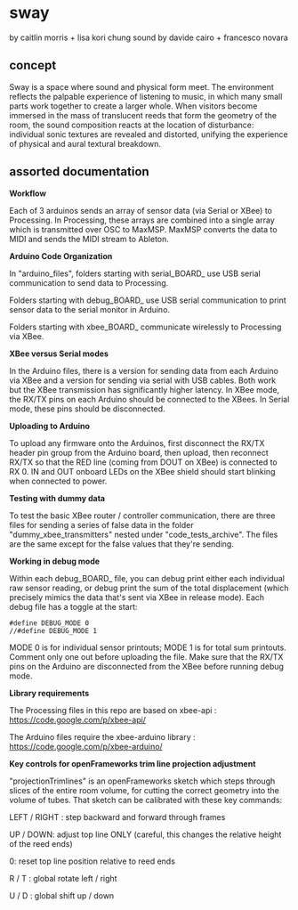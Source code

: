 sway
====

by caitlin morris + lisa kori chung
sound by davide cairo + francesco novara

concept
----

Sway is a space where sound and physical form meet. The environment reflects the palpable experience of listening to music, in which many small parts work together to create a larger whole. When visitors become immersed in the mass of translucent reeds that form the geometry of the room, the sound composition reacts at the location of disturbance: individual sonic textures are revealed and distorted, unifying the experience of physical and aural textural breakdown. 

assorted documentation
----

**Workflow**

Each of 3 arduinos sends an array of sensor data (via Serial or XBee) to Processing.  In Processing, these arrays are combined into a single array which is transmitted over OSC to MaxMSP.  MaxMSP converts the data to MIDI and sends the MIDI stream to Ableton.

**Arduino Code Organization**

In "arduino_files", folders starting with serial_BOARD_ use USB serial communication to send data to Processing.  

Folders starting with debug_BOARD_ use USB serial communication to print sensor data to the serial monitor in Arduino.

Folders starting with xbee_BOARD_ communicate wirelessly to Processing via XBee.

**XBee versus Serial modes**

In the Arduino files, there is a version for sending data from each Arduino via XBee and a version for sending via serial with USB cables.  Both work but the XBee transmission has significantly higher latency.  In XBee mode, the RX/TX pins on each Arduino should be connected to the XBees. In Serial mode, these pins should be disconnected.

**Uploading to Arduino**

To upload any firmware onto the Arduinos, first disconnect the RX/TX header pin group from the Arduino board, then upload, then reconnect RX/TX so that the RED line (coming from DOUT on XBee) is connected to RX 0.  IN and OUT onboard LEDs on the XBee shield should start blinking when connected to power.

**Testing with dummy data**

To test the basic XBee router / controller communication, there are three files for sending a series of false data in the folder "dummy_xbee_transmitters" nested under "code_tests_archive".  The files are the same except for the false values that they're sending.

**Working in debug mode**

Within each debug_BOARD_ file, you can debug print either each individual raw sensor reading, or debug print the sum of the total displacement (which precisely mimics the data that's sent via XBee in release mode).  Each debug file has a toggle at the start:

    #define DEBUG_MODE 0 
    //#define DEBUG_MODE 1
    
MODE 0 is for individual sensor printouts; MODE 1 is for total sum printouts.  Comment only one out before uploading the file.  Make sure that the RX/TX pins on the Arduino are disconnected from the XBee before running debug mode.

**Library requirements**

The Processing files in this repo are based on xbee-api : https://code.google.com/p/xbee-api/

The Arduino files require the xbee-arduino library : https://code.google.com/p/xbee-arduino/

**Key controls for openFrameworks trim line projection adjustment**

"projectionTrimlines" is an openFrameworks sketch which steps through slices of the entire room volume, for cutting the correct geometry into the volume of tubes.  That sketch can be calibrated with these key commands:

LEFT / RIGHT : step backward and forward through frames

UP / DOWN: adjust top line ONLY (careful, this changes the relative height of the reed ends)

0: reset top line position relative to reed ends

R / T : global rotate left / right

U / D : global shift up / down
